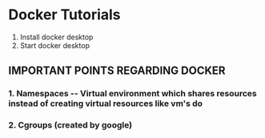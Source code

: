 # Docker Tutorials
1. Install docker desktop
2. Start docker desktop

## IMPORTANT POINTS REGARDING DOCKER
### 1. Namespaces -- Virtual environment which shares resources instead of creating virtual resources like vm's do
### 2. Cgroups (created by google)